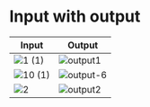 
# Input with output

| Input  | Output  |
|-|-|
|![1 (1)](https://user-images.githubusercontent.com/87614111/160229375-46506725-4928-47a6-8ab4-4c77c93661bd.jpg)|![output1](https://user-images.githubusercontent.com/87614111/160242438-bcfe6669-8860-4c89-945e-9db9e93c9f13.JPG)|
|![10 (1)](https://user-images.githubusercontent.com/87614111/160229511-06314d65-06b7-4e05-8394-25c62fe41f4d.jpg)|![output-6](https://user-images.githubusercontent.com/87614111/160229538-b3d0e1ff-253d-4da5-9997-c8e5b61cd525.JPG)|
|![2](https://user-images.githubusercontent.com/87614111/160242559-e23ca455-dc33-4a06-9367-33d669fe6336.jpg)|![output2](https://user-images.githubusercontent.com/87614111/160242588-a5c4cfc3-28ed-4125-ada1-fb2d009434e3.JPG)|

